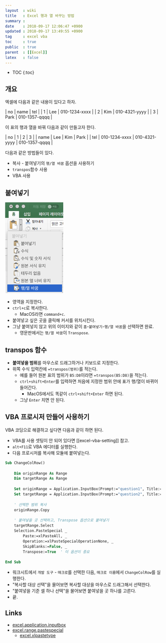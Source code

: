 ```yaml
---
layout  : wiki
title   : Excel 행과 열 바꾸는 방법
summary : 
date    : 2018-09-17 12:06:47 +0900
updated : 2018-09-17 13:49:55 +0900
tag     : excel vba
toc     : true
public  : true
parent  : [[Excel]]
latex   : false
---
```

* TOC
{:toc}

## 개요

엑셀에 다음과 같은 내용이 있다고 하자.

| no | name | tel           |
| 1  | Lee  | 010-1234-xxxx |
| 2  | Kim  | 010-4321-yyyy |
| 3  | Park | 010-1357-qqqq |

이 표의 행과 열을 바꿔 다음과 같이 만들고자 한다.

| no   | 1             | 2             | 3             |
| name | Lee           | Kim           | Park          |
| tel  | 010-1234-xxxx | 010-4321-yyyy | 010-1357-qqqq |

다음과 같은 방법들이 있다.

* 복사 - 붙여넣기의 `행/열 바꿈` 옵션을 사용하기
* `transpos`함수 사용
* VBA 사용

## 붙여넣기

![image]( /post-img/excel-transpos/45604838-364fb980-ba73-11e8-97b5-638355611998.png )

* 영역을 지정한다.
* `ctrl+c`로 복사한다.
    * MacOS라면 `command+c`.
* 붙여넣고 싶은 곳을 클릭해 커서를 위치시킨다.
* 그냥 붙여넣지 않고 위의 이미지와 같이 `홈`-`붙여넣기`-`행/열 바꿈`을 선택하면 완료.
    * 영문판에서는 `행/열 바꿈`이 `Transpose`.

## transpos 함수

* **붙여넣을 범위**를 마우스로 드래그하거나 키보드로 지정한다.
* 위쪽 수식 입력칸에 `=transpos(범위)`를 적는다.
    * 예를 들어 원본 표의 범위가 `B5:D8`이라면 `=transpos(B5:D8)`을 적는다.
    * `ctrl+shift+Enter`를 입력하면 처음에 지정한 범위 안에 표가 행/열이 바뀌어 들어간다.
        * MacOS에서도 똑같이 `ctrl+shift+Enter` 하면 된다.
    * 그냥 `Enter` 치면 안 된다.



## VBA 프로시저 만들어 사용하기

VBA 코딩으로 해결하고 싶다면 다음과 같이 하면 된다.

* VBA를 사용 셋팅이 안 되어 있다면 [[excel-vba-setting]] 참고.
* `alt+F11`로 VBA 에디터를 실행한다.
* 다음 프로시저를 복사해 모듈에 붙여넣는다.

```vb
Sub ChangeColRow()

    Dim originRange As Range
    Dim targetRange As Range

    Set originRange = Application.InputBox(Prompt:="question1", Title:="복사할 대상 선택", Type:=8)
    Set targetRange = Application.InputBox(Prompt:="question2", Title:="붙여넣을 기준 셀 하나 선택", Type:=8)

    ' 선택한 범위 복사
    originRange.Copy

    ' 붙여넣을 곳 선택하고, Transpose 옵션으로 붙여넣기
    targetRange.Select
    Selection.PasteSpecial _
        Paste:=xlPasteAll, _
        Operation:=xlPasteSpecialOperationNone, _
        SkipBlanks:=False, _
        Transpose:=True  ' 이 옵션이 중요

End Sub
```

* 워크시트에서 `개발 도구` - `매크로`를 선택한 다음, `매크로 이름`에서 `ChangeColRow`를 실행한다.
* "복사할 대상 선택"을 물어보면 복사할 대상을 마우스로 드래그해서 선택한다.
* "붙여넣을 기준 셀 하나 선택"을 물어보면 붙여넣을 곳 하나를 고른다.
* 끝.


## Links

* [excel.application.inputbox](https://docs.microsoft.com/en-us/office/vba/api/excel.application.inputbox )
* [excel.range.pastespecial](https://docs.microsoft.com/en-us/office/vba/api/excel.range.pastespecial )
    * [excel.xlpastetype](https://docs.microsoft.com/en-us/office/vba/api/excel.xlpastetype )


